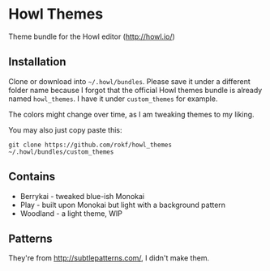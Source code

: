 
# Howl Themes

Theme bundle for the Howl editor (http://howl.io/)

## Installation

Clone or download into `~/.howl/bundles`. Please save it under a different folder name because I forgot that the official Howl themes bundle is already named `howl_themes`. I have it under `custom_themes` for example.

The colors might change over time, as I am tweaking themes to my liking.

You may also just copy paste this:

`git clone https://github.com/rokf/howl_themes ~/.howl/bundles/custom_themes`

## Contains

- Berrykai - tweaked blue-ish Monokai
- Play - built upon Monokai but light with a background pattern
- Woodland - a light theme, WIP

## Patterns

They're from http://subtlepatterns.com/, I didn't make them.
